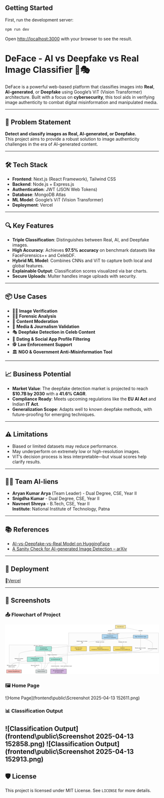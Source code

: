 

## Getting Started

First, run the development server:

```bash
npm run dev
```

Open [http://localhost:3000](http://localhost:3000) with your browser to see the result.


# DeFace - AI vs Deepfake vs Real Image Classifier 🧠🎭

DeFace is a powerful web-based platform that classifies images into **Real**, **AI-generated**, or **Deepfake** using Google’s ViT (Vision Transformer) architecture. Built with a focus on **cybersecurity**, this tool aids in verifying image authenticity to combat digital misinformation and manipulated media.

---

## 🚀 Problem Statement

**Detect and classify images as Real, AI-generated, or Deepfake.**  
This project aims to provide a robust solution to image authenticity challenges in the era of AI-generated content.

---

## 🛠 Tech Stack

- **Frontend**: Next.js (React Framework), Tailwind CSS  
- **Backend**: Node.js + Express.js  
- **Authentication**: JWT (JSON Web Tokens)  
- **Database**: MongoDB Atlas  
- **ML Model**: Google’s ViT (Vision Transformer)  
- **Deployment**: Vercel

---

## 🔍 Key Features

- **Triple Classification**: Distinguishes between Real, AI, and Deepfake images.
- **High Accuracy**: Achieves **97.5% accuracy** on benchmark datasets like FaceForensics++ and CelebDF.
- **Hybrid ML Model**: Combines CNNs and ViT to capture both local and global features.
- **Explainable Output**: Classification scores visualized via bar charts.
- **Secure Uploads**: Multer handles image uploads with security.

---

## 📦 Use Cases

- 🕵️‍♂️ **Image Verification**  
- 🧑‍⚖️ **Forensic Analysis**  
- 📱 **Content Moderation**  
- 📰 **Media & Journalism Validation**  
- 🎭 **Deepfake Detection in Celeb Content**  
- 💬 **Dating & Social App Profile Filtering**  
- 🕵️ **Law Enforcement Support**  
- 🏛 **NGO & Government Anti-Misinformation Tool**

---

## 📈 Business Potential

- **Market Value**: The deepfake detection market is projected to reach **$10.7B by 2030** with a **41.6% CAGR**.
- **Compliance Ready**: Meets upcoming regulations like the **EU AI Act** and Indian **IT Act**.
- **Generalization Scope**: Adapts well to known deepfake methods, with future-proofing for emerging techniques.

---

## ⚠️ Limitations

- Biased or limited datasets may reduce performance.
- May underperform on extremely low or high-resolution images.
- ViT’s decision process is less interpretable—but visual scores help clarify results.

---

## 👨‍💻 Team AI-liens

- **Aryan Kumar Arya** (Team Leader) - Dual Degree, CSE, Year II  
- **Snigdha Kumar** - Dual Degree, CSE, Year II  
- **Navneet Shreya** - B.Tech, CSE, Year II  
**Institute**: National Institute of Technology, Patna

---

## 📚 References

- [AI-vs-Deepfake-vs-Real Model on HuggingFace](https://huggingface.co/prithivMLmods/AI-vs-Deepfake-vs-Real)  
- [A Sanity Check for AI-generated Image Detection – arXiv](https://arxiv.org/abs/2406.19435)

---

## 📍 Deployment

🔗[Vercel](https://deface-sand.vercel.app/)

---

## 📸 Screenshots

### 📤 Flowchart of Project
![Upload Page](frontend\public\diagram.png)

### 🖼️ Home Page
![Home Page](frontend\public\Screenshot 2025-04-13 152611.png)

### 📊 Classification Output
![Classification Output](frontend\public\Screenshot 2025-04-13 152858.png)
![Classification Output](frontend\public\Screenshot 2025-04-13 152913.png)
---

## 🛡️ License

This project is licensed under MIT License. See `LICENSE` for more details.


